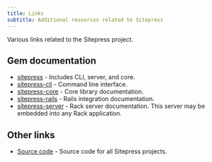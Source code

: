 ```yaml
---
title: Links
subtitle: Additional resources related to Sitepress
---
```


Various links related to the Sitepress project.

## Gem documentation

* [sitepress](http://www.rubydoc.info/gems/sitepress) - Includes CLI, server, and core.
* [sitepress-cli](http://www.rubydoc.info/gems/sitepress-cli) - Command line interface.
* [sitepress-core](http://www.rubydoc.info/gems/sitepress-core) - Core library documentation.
* [sitepress-rails](http://www.rubydoc.info/gems/sitepress-rails) - Rails integration documentation.
* [sitepress-server](http://www.rubydoc.info/gems/sitepress-server) - Rack server documentation. This server may be embedded into any Rack application.

## Other links

* [Source code](https://github.com/sitepress) - Source code for all Sitepress projects.
